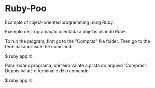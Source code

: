 # Ruby-Poo
Example of object-oriented programming using Ruby.

Exemplo de programação orientada a objetos usando Ruby.

To run the program, first go to the "Compras" file folder.
Then go to the terminal and issue the command:

$ ruby app.rb

Para rodar o programa, primeiro vá até a pasta do arquivo "Compras".
Depois  vá até o terminal e dê o comando:  

$ ruby app.rb
